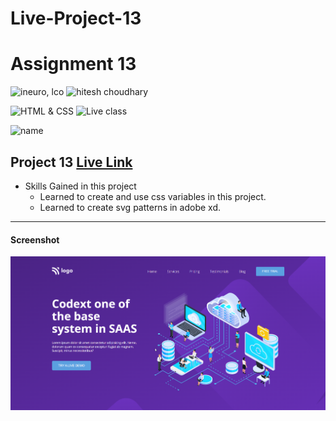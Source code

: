 # Live-Project-13

# Assignment 13

![ineuro, lco](https://img.shields.io/badge/iNeuron-LCO-green)
![hitesh choudhary](https://img.shields.io/badge/Hitesh--Choudhary-Full--stack--JS--bootcamp-red)

![HTML & CSS](https://img.shields.io/badge/HTML-CSS-orange)
![Live class](https://img.shields.io/badge/LIVE--CLASS-PROJECT--13-lightgrey)

![name](https://img.shields.io/badge/Sana--Quazi-lightgrey)

## Project 13 [Live Link](https://live-class-project-13.netlify.app/)

-   Skills Gained in this project
    -   Learned to create and use css variables in this project.
    -   Learned to create svg patterns in adobe xd.

---

#### Screenshot

![Desktop](./screenshots/project-13.png)
